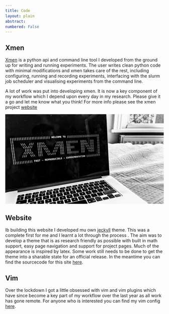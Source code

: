 ```yaml
---
title: Code
layout: plain
abstract:
numbered: False
---
```


## Xmen
[Xmen](https://robw4.github.io/xmen/) is a python api and command line tool I developed from the
 ground up for writing and running experiments. The user
  writes clean python code with minimal modifications and
 xmen takes care of the rest, including configuring, running and
  recording experiments, interfacing with the slurm job
   scheduler and visualising experiments from the command line.

A lot of work was put into developing xmen. It is now a key
 component of my workflow which I
  depend upon every day in my research. Please give it a go and
   let me know what you think! For more info please see the xmen
    project [website](https://robw4.github.io/xmen/)  

![](/assets/images/xmen.jpg)

## Website
Ib building this website I developed mu own [jeckyll]() theme. This
 was a complete first for me and I learnt a lot through the process
 . The aim was to develop a theme that is as research friendly as
  possible with built in math support, easy page navigation and
   support for project
    pages. Much of the appearance is
     inspired by latex. Some work still needs to
      be done to get the theme into a sharable state for an
       official release. In the meantime you can find the sourcecode for this site
    [here](https://github.com/robw4/robw4.github.io).

## Vim
Over the lockdown I got a little obsessed with vim and vim
 plugins which have since become a key part of my workflow over the
  last year as all work has gone remote. For anyone who is
   interested you can find my vim config
   [here](https://github.com/robw4/vim).